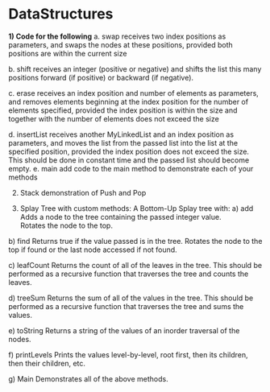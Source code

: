 # DataStructures

<b>1) Code for the following</b>
 a.  swap
        receives two index positions as parameters, and swaps the nodes at
        these positions, provided both positions are within the current size

   b.  shift
        receives an integer (positive or negative) and shifts the list this
        many positions forward (if positive) or backward (if negative).  

   c.  erase 
        receives an index position and number of elements as parameters, and
        removes elements beginning at the index position for the number of 
        elements specified, provided the index position is within the size
        and together with the number of elements does not exceed the size

   d.  insertList
        receives another MyLinkedList and an index position as parameters, and 
        moves the list from the passed list into the list at the specified
        position, provided the index position does not exceed the size.
        This should be done in constant time and the passed list should
        become empty.
   e.  main
        add code to the main method to demonstrate each of your methods
        
        
  2) Stack demonstration of Push and Pop
  
  3) Splay Tree with custom methods:
    A Bottom-Up Splay tree with:
    a) add
       Adds a node to the tree containing the passed integer value.  
       Rotates the node to the top.
       
   b) find
        Returns true if the value passed is in the tree.
        Rotates the node to the top if found or the last node
        accessed if not found.

   c) leafCount
        Returns the count of all of the leaves in the tree.
        This should be performed as a recursive function that
        traverses the tree and counts the leaves.

   d) treeSum
        Returns the sum of all of the values in the tree.
        This should be performed as a recursive function that
        traverses the tree and sums the values.
   
   e) toString
        Returns a string of the values of an inorder traversal of the nodes.
   
   f) printLevels
        Prints the values level-by-level, root first, then its children,
        then their children, etc.

   g) Main
        Demonstrates all of the above methods.
